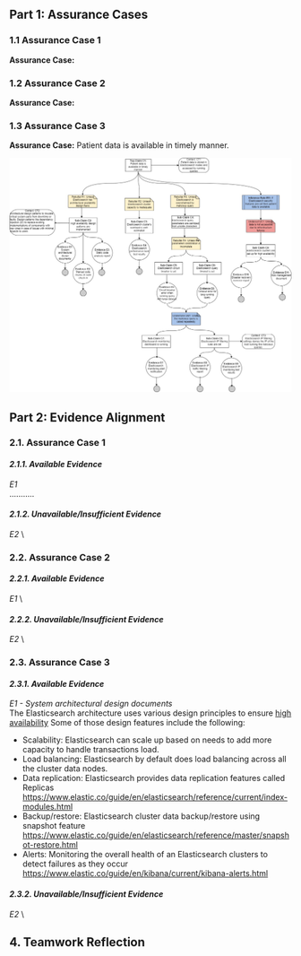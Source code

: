 ## Part 1: Assurance Cases
### 1.1 Assurance Case 1
**Assurance Case:** 

### 1.2 Assurance Case 2
**Assurance Case:** 

### 1.3 Assurance Case 3
**Assurance Case:** Patient data is available in timely manner.

![Availability Assurance Case](/images/Availability_Assurance_Case.jpg)


## Part 2: Evidence Alignment
### 2.1. Assurance Case 1

#### *2.1.1. Available Evidence*
*E1* \
 ...........

#### *2.1.2. Unavailable/Insufficient Evidence*
*E2* \

### 2.2. Assurance Case 2

#### *2.2.1. Available Evidence*
*E1* \

#### *2.2.2. Unavailable/Insufficient Evidence*
*E2* \

### 2.3. Assurance Case 3

#### *2.3.1. Available Evidence*
*E1 - System architectural design documents* \
The Elasticsearch architecture uses various design principles to ensure [high availability](https://www.elastic.co/guide/en/elasticsearch/reference/current/high-availability.html)
Some of those design features include the following:
- Scalability: Elasticsearch can scale up based on needs to add more capacity to handle transactions load.
- Load balancing: Elasticsearch by default does load balancing across all the cluster data nodes.  
- Data replication: Elasticsearch provides data replication features called Replicas https://www.elastic.co/guide/en/elasticsearch/reference/current/index-modules.html 
- Backup/restore: Elasticsearch cluster data backup/restore using snapshot feature https://www.elastic.co/guide/en/elasticsearch/reference/master/snapshot-restore.html
- Alerts: Monitoring the overall health of an Elasticsearch clusters to detect failures as they occur https://www.elastic.co/guide/en/kibana/current/kibana-alerts.html

#### *2.3.2. Unavailable/Insufficient Evidence*
*E2* \

## 4. Teamwork Reflection


